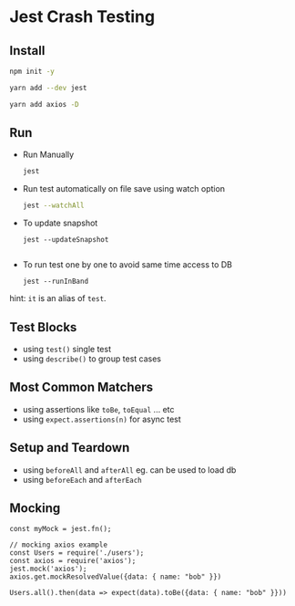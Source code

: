 # Jest Crash Testing

## Install

```bash
npm init -y
```
```bash
yarn add --dev jest
```
```bash
yarn add axios -D
```

## Run

* Run Manually
  ```bash
  jest
  ```
* Run test automatically on file save using watch option
  ```bash
  jest --watchAll
  ```
* To update snapshot
  ```
  jest --updateSnapshot
  ```
  ```
* To run test one by one to avoid same time access to DB
  ```
  jest --runInBand
  ```

hint: `it` is an alias of `test`.  

## Test Blocks
* using `test()` single test
* using `describe()` to group test cases

## Most Common Matchers
* using assertions like `toBe`, `toEqual` ... etc
* using `expect.assertions(n)` for async test

## Setup and Teardown
* using `beforeAll` and `afterAll` eg. can be used to load db
* using `beforeEach` and `afterEach` 

## Mocking

```
const myMock = jest.fn();
```

```
// mocking axios example
const Users = require('./users');
const axios = require('axios');
jest.mock('axios');
axios.get.mockResolvedValue({data: { name: "bob" }})

Users.all().then(data => expect(data).toBe({data: { name: "bob" }}))
```
